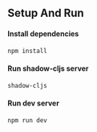 

## Setup And Run

#### Install dependencies
```shell
npm install
```

#### Run shadow-cljs server
```shell
shadow-cljs
```

#### Run dev server
```shell
npm run dev
```